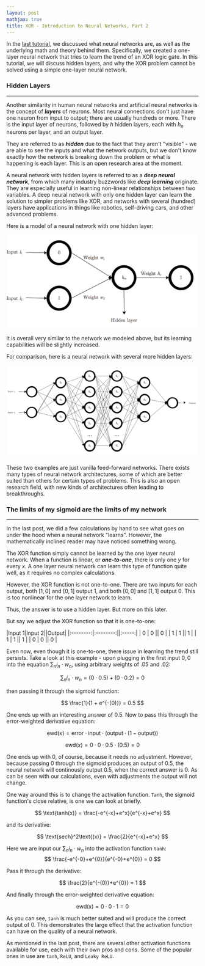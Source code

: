 ```yaml
---
layout: post
mathjax: true
title: XOR - Introduction to Neural Networks, Part 2
---
```

In the <a href="https://osghaffar.github.io/XOR-neural-networks-part-1/">last tutorial</a>, we discussed what neural networks are, as well as the underlying math and theory behind them. Specifically, we created a one-layer neural network that tries to learn the trend of an XOR logic gate. In this tutorial, we will discuss hidden layers, and why the XOR problem cannot be solved using a simple one-layer neural network.

### Hidden Layers
--------------------
Another similarity in human neural networks and artificial neural networks is the concept of ***layers*** of neurons. Most neural connections don't just have one neuron from input to output; there are usually hundreds or more. There is the input layer of neurons, followed by $h$ hidden layers, each with $h_n$ neurons per layer, and an output layer. 

They are referred to as ***hidden*** due to the fact that they aren't "visible" - we are able to see the inputs and what the network outputs, but we don't know exactly how the network is breaking down the problem or what is happening is each layer. This is an open research area at the moment.

A neural network with hidden layers is referred to as a ***deep neural network***, from which many industry buzzwords like ***deep learning*** originate. They are especially useful in learning non-linear relationships between two variables. A deep neural network with only one hidden layer can learn the solution to simpler problems like XOR, and networks with several (hundred) layers have applications in things like robotics, self-driving cars, and other advanced problems.

Here is a model of a neural network with one hidden layer:

![Neural Network w/ hidden layer](/images/NNhiddenlayer.png "Neural Network w/ hidden layer")

It is overall very similar to the network we modeled above, but its learning capabilities will be slightly increased. 

For comparison, here is a neural network with several more hidden layers:

![Neural Network w/ several hidden layers](/images/NNmultiplehidden.png "Neural Network w/ several hidden layers")

These two examples are just vanilla feed-forward networks. There exists many types of neural network architectures, some of which are better suited than others for certain types of problems. This is also an open research field, with new kinds of architectures often leading to breakthroughs.

### The limits of my sigmoid are the limits of my network
-----------------------
In the last post, we did a few calculations by hand to see what goes on under the hood when a neural network "learns". However, the mathematically inclined reader may have noticed something wrong.

The XOR function simply cannot be learned by the one layer neural network. When a function is linear, or ***one-to-one***, there is only one $y$ for every $x$. A one layer neural network can learn this type of function quite well, as it requires no complex calculations. 

However, the XOR function is not one-to-one. There are two inputs for each output, both $[1, 0]$ and $[0, 1]$ output $1$, and both $[0, 0]$ and $[1, 1]$ output $0$. This is too nonlinear for the one layer network to learn.

Thus, the answer is to use a hidden layer. But more on this later.

But say we adjust the XOR function so that it is one-to-one:

|Input 1|Input 2||Output|
|:--------:|:--------:||:-----:|
| 0        | 0        || 0 |
| 1        | 1        || 1 |
| 1        | 1        || 1 |
| 0        | 0        || 0 |

Even now, even though it is one-to-one, there issue in learning the trend still persists. Take a look at this example - upon plugging in the first input $0, 0$ into the equation $\sum_n i_n \cdot w_n$, using arbitrary weights of $.05$ and $.02$:

$$
\sum_n i_n \cdot w_n = (0 \cdot 0.5) + (0 \cdot 0.2) = 0
$$

then passing it through the sigmoid function:

$$
\frac{1}{1 + e^{-(0)}} = 0.5
$$

One ends up with an interesting answer of $0.5$. Now to pass this through the error-weighted derivative equation:

$$
\text{ewd}(x) = \text{error} \cdot \text{input} \cdot \big(\text{output}\cdot (1 - \text{output})\big)
$$

$$
\text{ewd}(x) = 0 \cdot 0 \cdot 0.5 \cdot (0.5) = 0
$$

One ends up with 0, of course, because it needs no adjustment. However, because passing 0 through the sigmoid produces an output of $0.5$, the neural network will continously output $0.5$, when the correct answer is 0. As can be seen with our calculations, even with adjustments the output will not change.

One way around this is to change the activation function. ```Tanh```, the sigmoid function's close relative, is one we can look at briefly. 

$$
\text{tanh(x)} = \frac{-e^{-x}+e^x}{e^{-x}+e^x}
$$

and its derivative:

$$
\text{sech}^2\text{(x)} = \frac{2}{e^{-x}+e^x}
$$

Here we are input our $\sum_n i_n \cdot w_n$ into the activation function ```tanh```:
$$
\frac{-e^{-0}+e^{0}}{e^{-0}+e^{0}} = 0
$$

Pass it through the derivative:

$$
\frac{2}{e^{-(0)}+e^{0}} = 1
$$

And finally through the error-weighted derivative equation:

$$
\text{ewd(x)} = 0 \cdot 0 \cdot 1 = 0
$$

As you can see, ```tanh``` is much better suited and will produce the correct output of 0. This demonstrates the large effect that the activation function can have on the quality of a neural network.

As mentioned in the last post, there are several other activation functions available for use, each with their own pros and cons. Some of the popular ones in use are ```tanh```, ```ReLU```, and ```Leaky ReLU```.
